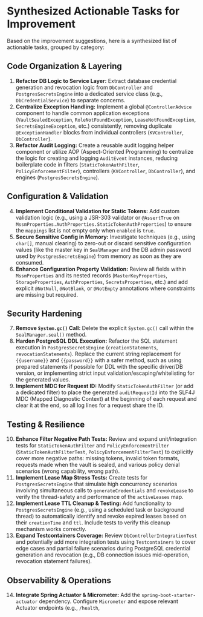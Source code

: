 # Synthesized Actionable Tasks for Improvement

Based on the improvement suggestions, here is a synthesized list of actionable tasks, grouped by category:

## Code Organization & Layering

1.  **Refactor DB Logic to Service Layer:** Extract database credential generation and revocation logic from `DbController` and `PostgresSecretsEngine` into a dedicated service class (e.g., `DbCredentialService`) to separate concerns.
2.  **Centralize Exception Handling:** Implement a global `@ControllerAdvice` component to handle common application exceptions (`VaultSealedException`, `RoleNotFoundException`, `LeaseNotFoundException`, `SecretsEngineException`, etc.) consistently, removing duplicate `@ExceptionHandler` blocks from individual controllers (`KVController`, `DbController`).
3.  **Refactor Audit Logging:** Create a reusable audit logging helper component or utilize AOP (Aspect-Oriented Programming) to centralize the logic for creating and logging `AuditEvent` instances, reducing boilerplate code in filters (`StaticTokenAuthFilter`, `PolicyEnforcementFilter`), controllers (`KVController`, `DbController`), and engines (`PostgresSecretsEngine`).

## Configuration & Validation

4.  **Implement Conditional Validation for Static Tokens:** Add custom validation logic (e.g., using a JSR-303 validator or `@AssertTrue` on `MssmProperties.AuthProperties.StaticTokenAuthProperties`) to ensure the `mappings` list is not empty only when `enabled` is `true`.
5.  **Secure Sensitive Config in Memory:** Investigate techniques (e.g., using `char[]`, manual clearing) to zero-out or discard sensitive configuration values (like the master key in `SealManager` and the DB admin password used by `PostgresSecretsEngine`) from memory as soon as they are consumed.
6.  **Enhance Configuration Property Validation:** Review all fields within `MssmProperties` and its nested records (`MasterKeyProperties`, `StorageProperties`, `AuthProperties`, `SecretsProperties`, etc.) and add explicit `@NotNull`, `@NotBlank`, or `@NotEmpty` annotations where constraints are missing but required.

## Security Hardening

7.  **Remove `System.gc()` Call:** Delete the explicit `System.gc()` call within the `SealManager.seal()` method.
8.  **Harden PostgreSQL DDL Execution:** Refactor the SQL statement execution in `PostgresSecretsEngine` (`creationStatements`, `revocationStatements`). Replace the current string replacement for `{{username}}` and `{{password}}` with a safer method, such as using prepared statements if possible for DDL with the specific driver/DB version, or implementing strict input validation/escaping/whitelisting for the generated values.
9.  **Implement MDC for Request ID:** Modify `StaticTokenAuthFilter` (or add a dedicated filter) to place the generated `auditRequestId` into the SLF4J MDC (Mapped Diagnostic Context) at the beginning of each request and clear it at the end, so all log lines for a request share the ID.

## Testing & Resilience

10. **Enhance Filter Negative Path Tests:** Review and expand unit/integration tests for `StaticTokenAuthFilter` and `PolicyEnforcementFilter` (`StaticTokenAuthFilterTest`, `PolicyEnforcementFilterTest`) to explicitly cover more negative paths: missing tokens, invalid token formats, requests made when the vault is sealed, and various policy denial scenarios (wrong capability, wrong path).
11. **Implement Lease Map Stress Tests:** Create tests for `PostgresSecretsEngine` that simulate high concurrency scenarios involving simultaneous calls to `generateCredentials` and `revokeLease` to verify the thread-safety and performance of the `activeLeases` map.
12. **Implement Lease TTL Cleanup & Testing:** Add functionality to `PostgresSecretsEngine` (e.g., using a scheduled task or background thread) to automatically identify and revoke expired leases based on their `creationTime` and `ttl`. Include tests to verify this cleanup mechanism works correctly.
13. **Expand Testcontainers Coverage:** Review `DbControllerIntegrationTest` and potentially add more integration tests using `Testcontainers` to cover edge cases and partial failure scenarios during PostgreSQL credential generation and revocation (e.g., DB connection issues mid-operation, revocation statement failures).

## Observability & Operations

14. **Integrate Spring Actuator & Micrometer:** Add the `spring-boot-starter-actuator` dependency. Configure `Micrometer` and expose relevant Actuator endpoints (e.g., `/health`,